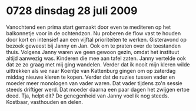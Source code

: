 # 0728 dinsdag 28 juli 2009
Vanochtend een prima start gemaakt door even te mediteren op het balkonnetje voor in de ochtendzon. Nu proberen de flow vast te houden door kort en intensief aan een vijftal prioriteiten te werken. Gisteravond op bezoek geweest bij Janny en Jan. Ook om te praten over de toestanden thuis. Volgens Janny waren we geen gewoon gezin, omdat het instituut altijd aanwezig was. Kinderen die mee aan tafel zaten. Janny vertelde ook dat ze zo graag met mij ging wandelen. Verder dat ik nooit mijn kleren wilde uittrekken als we naar Koentje van Kattenburg gingen om op zaterdag middag nieuwe kleren te kopen. Verder dat de ruzies tussen vader en moeder meer monologen van vader waren. Dat vader tijdens zo'n sessie steeds driftiger werd. Dat moeder daarna een paar dagen het zwijgen ertoe deed. Tja, helpt dit? De genegenheid van Janny voel ik nog steeds. Kostbaar, vasthouden en delen.